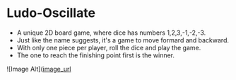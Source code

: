 # Ludo-Oscillate

- A unique 2D board game, where dice has numbers 1,2,3,-1,-2,-3.
- Just like the name suggests, it's a game to move formard and backward.
- With only one piece per player, roll the dice and play the game.
- The one to reach the finishing point first is the winner.

![Image Alt]([image_url](https://github.com/akash0thapa/Ludo-Oscillate-old/blob/842d97d29a18eafc5b1ed7255f3c0e42fbde9fd1/img_1.jpg)

